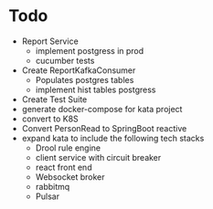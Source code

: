 # Todo

* Report Service
  * implement postgress in prod
  * cucumber tests
* Create ReportKafkaConsumer
  * Populates postgres tables
  * implement hist tables postgress
* Create Test Suite
* generate docker-compose for kata project
* convert to K8S
* Convert PersonRead to SpringBoot reactive
* expand kata to include the following tech stacks
  * Drool rule engine
  * client service with circuit breaker
  * react front end 
  * Websocket broker
  * rabbitmq
  * Pulsar
	
